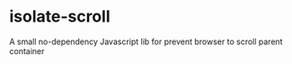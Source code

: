 # isolate-scroll
A small no-dependency Javascript lib for prevent browser to scroll parent container
